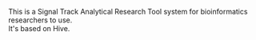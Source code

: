 This is a Signal Track Analytical Research Tool system for bioinformatics researchers to use.  
It's based on Hive.
